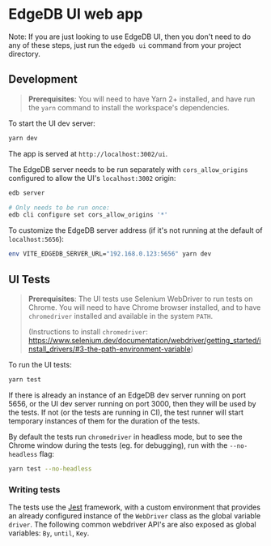 # EdgeDB UI web app

Note: If you are just looking to use EdgeDB UI, then you don't need to do any of
these steps, just run the `edgedb ui` command from your project directory.

## Development

> **Prerequisites**: You will need to have Yarn 2+ installed, and have run the
> `yarn` command to install the workspace's dependencies.

To start the UI dev server:

```sh
yarn dev
```

The app is served at `http://localhost:3002/ui`.

The EdgeDB server needs to be run separately with `cors_allow_origins`
configured to allow the UI's `localhost:3002` origin:

```sh
edb server

# Only needs to be run once:
edb cli configure set cors_allow_origins '*'

```

To customize the EdgeDB server address (if it's not running at the
default of `localhost:5656`):

```sh
env VITE_EDGEDB_SERVER_URL="192.168.0.123:5656" yarn dev
```

## UI Tests

> **Prerequisites**: The UI tests use Selenium WebDriver to run tests on Chrome.
> You will need to have Chrome browser installed, and to have `chromedriver`
> installed and available in the system `PATH`.
>
> (Instructions to install `chromedriver`: https://www.selenium.dev/documentation/webdriver/getting_started/install_drivers/#3-the-path-environment-variable)

To run the UI tests:

```sh
yarn test
```

If there is already an instance of an EdgeDB dev server running on port 5656,
or the UI dev server running on port 3000, then they will be used by the tests.
If not (or the tests are running in CI), the test runner will start temporary
instances of them for the duration of the tests.

By default the tests run `chromedriver` in headless mode, but to see the
Chrome window during the tests (eg. for debugging), run with the `--no-headless`
flag:

```sh
yarn test --no-headless
```

### Writing tests

The tests use the [Jest](https://jestjs.io) framework, with a custom
environment that provides an already configured instance of the `WebDriver`
class as the global variable `driver`. The following common webdriver API's
are also exposed as global variables: `By`, `until`, `Key`.
